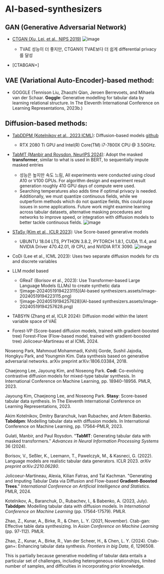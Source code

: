 # AI-based-synthesizers  

## GAN (Generative Adversarial Network)
- [CTGAN (Xu, Lei, et al., NIPS 2019)](https://arxiv.org/pdf/1907.00503)
  ![image](https://github.com/soyul5458/AI-based-synthesizers/assets/54921677/24a6e327-153f-4636-bb4d-01d2263d0f5e)
  -  TVAE 성능이 더 좋지만, CTGAN이 TVAE보다 더 쉽게 differential privacy를 달성  

- [CTABGAN+]


## VAE (Variational Auto-Encoder)-based method: 
  - GOGGLE (Tennison Liu, Zhaozhi Qian, Jeroen Berrevoets, and Mihaela van der Schaar. **Goggle**: Generative modelling for tabular data by learning relational structure. In The Eleventh International Conference on Learning Representations, 2023b.)

## Diffusion-based methods: 


  - [TabDDPM (Kotelnikov et al., 2023 ICML)](https://proceedings.mlr.press/v202/kotelnikov23a/kotelnikov23a.pdf): Diffusion-based models [github](https://github.com/yandex-research/tab-ddpm)
      - RTX 2080 Ti GPU and Intel(R) Core(TM) i7-7800X CPU @ 3.50GHz.
   
  - [TabMT (Manbir and Roysdon, NeurIPS 2024)](https://proceedings.neurips.cc/paper_files/paper/2023/file/90debc7cedb5cac83145fc8d18378dc5-Paper-Conference.pdf): Adopt the masked **transformer**, similar to what is used in BERT, to sequentially impute masked entries
      - 성능은 높지만 속도 느림, All experiments were conducted using cloud A10 or V100 GPUs. For algorithm design and experiment result generation roughly 410 GPU days of compute were used. 
      - Searching temperatures also adds time if optimal privacy is needed. Additionally, we must quantize continuous fields, while we outperform methods which do not quantize fields, this could pose issues in some applications. Future work might examine learning across tabular datasets, alternative masking procedures and networks to improve speed, or integration with diffusion models to better tackle continuous fields.
    ![image](https://github.com/soyul5458/AI-based-synthesizers/assets/54921677/219f7846-819e-4c0d-bffb-6d126ea328cf)

  - [STaSy (Kim et al., ICLR 2023)](https://openreview.net/pdf?id=1mNssCWt_v): Use  Score-based generative models
      - UBUNTU 18.04 LTS, PYTHON 3.8.2, PYTORCH 1.8.1, CUDA 11.4, and NVIDIA Driver 470.42.01, i9 CPU, and NVIDIA RTX 3090. 
     ![image](https://github.com/soyul5458/AI-based-synthesizers/assets/54921677/a8729679-2da5-4864-b859-193fccc977ae)
    
  - CoDi (Lee et al., ICML 2023): Uses two separate diffusion models for cts and discrete variables 
- LLM model based 
  - GReaT (Borisov et al., 2023): Use Transformer-based Large Language Models (LLMs) to create synthetic data 
  - ![image-20240519194223115](AI-based synthesizers.assets/image-20240519194223115.png)
  - ![image-20240519194257628](AI-based synthesizers.assets/image-20240519194257628.png)
-  TABSYN (Zhang et al, ICLR 2024): Diffusion model within the latent variable space of VAE
- Forest-VP (Score-based diffusion models, trained with gradient-boosted tree) Forest-Flow (Flow-based model, trained with gradient-boosted tree) Jolicoeur-Martineau et al ICML 2024. 


Noseong Park, Mahmoud Mohammadi, Kshitij Gorde, Sushil Jajodia, Hongkyu Park, and Youngmin Kim. Data synthesis based on generative adversarial networks. arXiv preprint arXiv:1806.03384, 2018.

Chaejeong Lee, Jayoung Kim, and Noseong Park. **Codi**: Co-evolving contrastive diffusion models for mixed-type tabular synthesis. In International Conference on Machine Learning, pp. 18940–18956. PMLR, 2023.

Jayoung Kim, Chaejeong Lee, and Noseong Park. **Stasy**: Score-based tabular data synthesis. In The Eleventh International Conference on Learning Representations, 2023.

Akim Kotelnikov, Dmitry Baranchuk, Ivan Rubachev, and Artem Babenko. **Tabddpm**: Modelling tabular data with diffusion models. In International Conference on Machine Learning, pp. 17564–PMLR, 2023.

Gulati, Manbir, and Paul Roysdon. "**TabMT**: Generating tabular data with masked transformers." *Advances in Neural Information Processing Systems* 36 (2024).

Borisov, V., Seßler, K., Leemann, T., Pawelczyk, M., & Kasneci, G. (2022). Language models are realistic tabular data generators. ICLR 2023. *arXiv preprint arXiv:2210.06280*. 

Jolicoeur-Martineau, Alexia, Kilian Fatras, and Tal Kachman. "Generating and Imputing Tabular Data via Diffusion and Flow-based **Gradient-Boosted Trees**." *International Conference on Artificial Intelligence and Statistics*. PMLR, 2024. 

Kotelnikov, A., Baranchuk, D., Rubachev, I., & Babenko, A. (2023, July). **Tabddpm**: Modelling tabular data with diffusion models. In *International Conference on Machine Learning* (pp. 17564-17579). PMLR.

Zhao, Z., Kunar, A., Birke, R., & Chen, L. Y. (2021, November). Ctab-gan: Effective table data synthesizing. In *Asian Conference on Machine Learning* (pp. 97-112). PMLR.

Zhao, Z., Kunar, A., Birke, R., Van der Scheer, H., & Chen, L. Y. (2024). Ctab-gan+: Enhancing tabular data synthesis. *Frontiers in big Data*, *6*, 1296508.

This is partially because generative modelling of tabular data entails a particular set of challenges, including heterogeneous relationships, limited number of samples, and difficulties in incorporating prior knowledge. 



